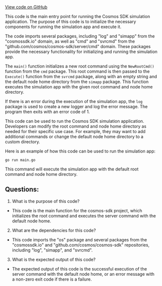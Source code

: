 [View code on GitHub](https://github.com/cosmos/cosmos-sdk.git/simapp/simd/main.go)

This code is the main entry point for running the Cosmos SDK simulation application. The purpose of this code is to initialize the necessary components for running the simulation app and execute it. 

The code imports several packages, including "log" and "simapp" from the "cosmossdk.io" domain, as well as "cmd" and "svrcmd" from the "github.com/cosmos/cosmos-sdk/server/cmd" domain. These packages provide the necessary functionality for initializing and running the simulation app.

The `main()` function initializes a new root command using the `NewRootCmd()` function from the `cmd` package. This root command is then passed to the `Execute()` function from the `svrcmd` package, along with an empty string and the default node home directory from the `simapp` package. This function executes the simulation app with the given root command and node home directory.

If there is an error during the execution of the simulation app, the `log` package is used to create a new logger and log the error message. The program then exits with an error code of 1.

This code can be used to run the Cosmos SDK simulation application. Developers can modify the root command and node home directory as needed for their specific use case. For example, they may want to add additional commands or change the default node home directory to a custom directory. 

Here is an example of how this code can be used to run the simulation app:

```
go run main.go
```

This command will execute the simulation app with the default root command and node home directory.
## Questions: 
 1. What is the purpose of this code?
- This code is the main function for the cosmos-sdk project, which initializes the root command and executes the server command with the default node home.

2. What are the dependencies for this code?
- This code imports the "os" package and several packages from the "cosmossdk.io" and "github.com/cosmos/cosmos-sdk" repositories, including "log", "simapp", and "svrcmd".

3. What is the expected output of this code?
- The expected output of this code is the successful execution of the server command with the default node home, or an error message with a non-zero exit code if there is a failure.